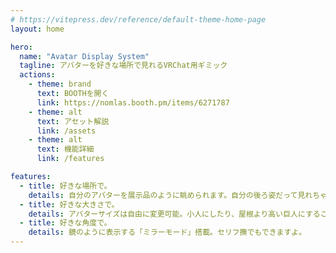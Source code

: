 ```yaml
---
# https://vitepress.dev/reference/default-theme-home-page
layout: home

hero:
  name: "Avatar Display System"
  tagline: アバターを好きな場所で見れるVRChat用ギミック
  actions:
    - theme: brand
      text: BOOTHを開く
      link: https://nomlas.booth.pm/items/6271787
    - theme: alt
      text: アセット解説
      link: /assets
    - theme: alt
      text: 機能詳細
      link: /features

features:
  - title: 好きな場所で。
    details: 自分のアバターを展示品のように眺められます。自分の後ろ姿だって見れちゃいます。
  - title: 好きな大きさで。
    details: アバターサイズは自由に変更可能。小人にしたり、屋根より高い巨人にすることも出来ます。
  - title: 好きな角度で。
    details: 鏡のように表示する「ミラーモード」搭載。セリフ撫でもできますよ。
---
```


